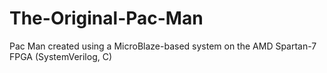 # The-Original-Pac-Man
Pac Man created using a MicroBlaze-based system on the AMD Spartan-7 FPGA (SystemVerilog, C)
